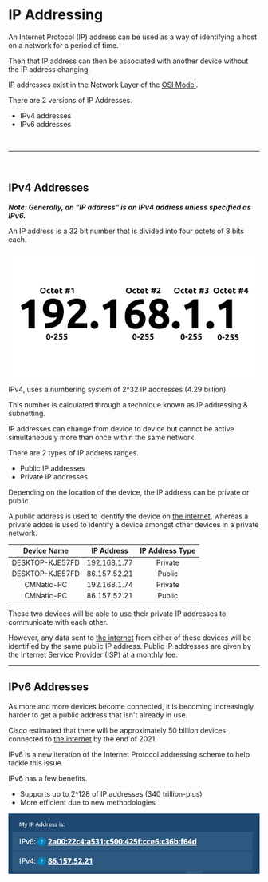 # IP Addressing

An Internet Protocol (IP) address can be used as a way of identifying a host on a network for a period of time.

Then that IP address can then be associated with another device without the IP address changing.

IP addresses exist in the Network Layer of the [OSI Model](reference%20models/OSI%20Model.md).

There are 2 versions of IP Addresses.
- IPv4 addresses
- IPv6 addresses

<br>

---

<br>


## IPv4 Addresses

***Note: Generally, an "IP address" is an IPv4 address unless specified as IPv6.***

An IP address is a 32 bit number that is divided into four octets of 8 bits each.

![ipv4 octets](assets/images/ipv4%20octets.png)

IPv4, uses a numbering system of 2^32 IP addresses (4.29 billion).

This number is calculated through a technique known as IP addressing & subnetting.

IP addresses can change from device to device but cannot be active simultaneously more than once within the same network.

There are 2 types of IP address ranges.
- Public IP addresses
- Private IP addresses

Depending on the location of the device, the IP address can be private or public.

A public address is used to identify the device on [the internet](the%20internet.md), whereas a private addss is used to identify a device amongst other devices in a private network.

|Device Name     |IP Address   |IP Address Type|
|:--------------:|:-----------:|:-------------:|
|DESKTOP-KJE57FD |192.168.1.77 |Private        |
|DESKTOP-KJE57FD |86.157.52.21 |Public         |
|CMNatic-PC      |192.168.1.74 |Private        |
|CMNatic-PC      |86.157.52.21 |Public         |

These two devices will be able to use their private IP addresses to communicate with each other.

However, any data sent to [the internet](the%20internet.md) from either of these devices will be identified by the same public IP address. Public IP addresses are given by the Internet Service Provider (ISP) at a monthly fee.

---

## IPv6 Addresses

As more and more devices become connected, it is becoming increasingly harder to get a public address that isn't already in use.

Cisco estimated that there will be approximately 50 billion devices connected to [the internet](the%20internet.md) by the end of 2021.

IPv6 is a new iteration of the Internet Protocol addressing scheme to help tackle this issue.

IPv6 has a few benefits.
- Supports up to 2^128 of IP addresses (340 trillion-plus)
- More efficient due to new methodologies

![ipv6](assets/images/ipv6.png)